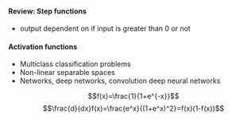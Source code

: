 #### Review: Step functions
- output dependent on if input is greater than 0 or not

#### Activation functions
- Multiclass classification problems
- Non-linear separable spaces
- Networks, deep networks, convolution deep neural networks

$$f(x)=\frac{1}{1+e^{-x}}$$
$$\frac{d}{dx}f(x)=\frac{e^x}{(1+e^x)^2}=f(x)(1-f(x))$$
